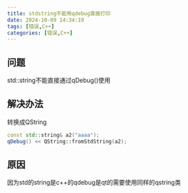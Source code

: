 ```yaml
---
title: stdstring不能用qdebug直接打印
date: 2024-10-09 14:34:19
tags: [错误,C++]
categories: [错误,C++]
---
```


## 问题

std::string不能直接通过qDebug()使用

## 解决办法

转换成QString

```c++
const std::string& a2("aaaa");
qDebug() << QString::fromStdString(a2);

```


## 原因

因为std的string是c++的qdebug是qt的需要使用同样的qstring类